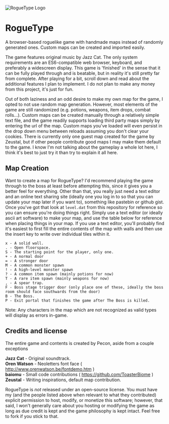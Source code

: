 ![RogueType Logo](https://leopard.hosting/dl/dhnkp/rogueType_logo.png)

# RogueType
A browser-based roguelike game with handmade maps instead of randomly generated ones. Custom maps can be created and imported easily.

The game features original music by Jazz Cat. The only system requirements are an ES6-compatible web browser, keyboard, and preferably a widescreen display. This game is 'finished' in the sense that it can be fully played through and is beatable, but in reality it's still pretty far from complete. After playing for a bit, scroll down and read about the additional features I plan to implement. I do not plan to make any money from this project, it's just for fun.

Out of both laziness and an odd desire to make my own map for the game, I opted to not use random map generation. However, most elements of the game are still randomized (e.g. potions, weapons, item drops, combat rolls...). Custom maps can be created manually through a relatively simple text file, and the game readily supports loading third party maps simply by entering the url of the map. Custom maps you've loaded will even persist in the drop down menu between reloads assuming you don't clear your cookies. There is currently only one guest map created for the game by Zeustal, but if other people contribute good maps I may make them default to the game. I know I'm not talking about the gameplay a whole lot here, I think it's best to just try it than try to explain it all here.

## Map Creation
Want to create a map for RogueType? I'd recommend playing the game through to the boss at least before attempting this, since it gives you a better feel for everything. Other than that, you really just need a text editor and an online text sharing site (ideally one you log in to so that you can update your map later if you want to), something like pastebin or github gist. Once you've got that look at `level.dat` from this repository for reference so you can ensure you're doing things right. Simply use a text editor (or ideally ascii art software) to make your map, and use the table below for reference when placing things in your map. If you use a text editor, you'll probably find it's easiest to first fill the entire contents of the map with walls and then use the insert key to write over individual tiles within it.

```
x - A solid wall.
. - Open floorspace.
S - The starting point for the player, only one.
+ - A normal door
= - A stronger door
M - A common monster spawn
! - A high-level monster spawn
? - A common item spawn (mainly potions for now)
T - A rare item spawn (mainly weapons for now)
, - A spear trap.
F - Boss stage trigger door (only place one of these, ideally the boss room should face southwards from the door)
B - The Boss.
P - Exit portal that finishes the game after The Boss is killed.
```
Note: Any characters in the map which are not recognized as valid types will display as errors in-game.

## Credits and license
The entire game and contents is created by Pecon, aside from a couple exceptions

**Jazz Cat** - Original soundtrack.  
**Oren Watson** - Neoletters font face ( http://www.orenwatson.be/fontdemo.htm )  
**baiomu** - Small code contributions ( https://github.com/ToasterBiome )  
**Zeustal** - Writing inspirations, default map contribution.  

RogueType is *not* released under an open-source license. You must have my (and the people listed above when relevant to what they contributed) explicit permission to host, modify, or monetize this software; however, that said, I won't generally care about you hosting or modifying the game as long as due credit is kept and the game philosophy is kept intact. Feel free to fork if you stick to that.
